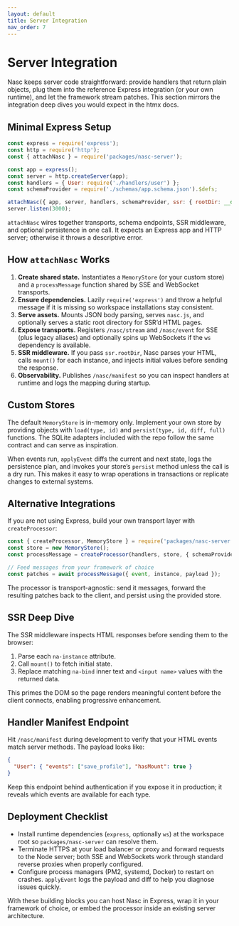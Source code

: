 ```yaml
---
layout: default
title: Server Integration
nav_order: 7
---
```


# Server Integration

Nasc keeps server code straightforward: provide handlers that return plain objects, plug them into the reference Express integration (or your own runtime), and let the framework stream patches. This section mirrors the integration deep dives you would expect in the htmx docs.

## Minimal Express Setup

```js
const express = require('express');
const http = require('http');
const { attachNasc } = require('packages/nasc-server');

const app = express();
const server = http.createServer(app);
const handlers = { User: require('./handlers/user') };
const schemaProvider = require('./schemas/app.schema.json').$defs;

attachNasc({ app, server, handlers, schemaProvider, ssr: { rootDir: __dirname } });
server.listen(3000);
```

`attachNasc` wires together transports, schema endpoints, SSR middleware, and optional persistence in one call. It expects an Express app and HTTP server; otherwise it throws a descriptive error.

## How `attachNasc` Works

1. **Create shared state.** Instantiates a `MemoryStore` (or your custom store) and a `processMessage` function shared by SSE and WebSocket transports.
2. **Ensure dependencies.** Lazily `require('express')` and throw a helpful message if it is missing so workspace installations stay consistent.
3. **Serve assets.** Mounts JSON body parsing, serves `nasc.js`, and optionally serves a static root directory for SSR’d HTML pages.
4. **Expose transports.** Registers `/nasc/stream` and `/nasc/event` for SSE (plus legacy aliases) and optionally spins up WebSockets if the `ws` dependency is available.
5. **SSR middleware.** If you pass `ssr.rootDir`, Nasc parses your HTML, calls `mount()` for each instance, and injects initial values before sending the response.
6. **Observability.** Publishes `/nasc/manifest` so you can inspect handlers at runtime and logs the mapping during startup.

## Custom Stores

The default `MemoryStore` is in-memory only. Implement your own store by providing objects with `load(type, id)` and `persist(type, id, diff, full)` functions. The SQLite adapters included with the repo follow the same contract and can serve as inspiration.

When events run, `applyEvent` diffs the current and next state, logs the persistence plan, and invokes your store’s `persist` method unless the call is a dry run. This makes it easy to wrap operations in transactions or replicate changes to external systems.

## Alternative Integrations

If you are not using Express, build your own transport layer with `createProcessor`:

```js
const { createProcessor, MemoryStore } = require('packages/nasc-server');
const store = new MemoryStore();
const processMessage = createProcessor(handlers, store, { schemaProvider });

// Feed messages from your framework of choice
const patches = await processMessage({ event, instance, payload });
```

The processor is transport-agnostic: send it messages, forward the resulting patches back to the client, and persist using the provided store.

## SSR Deep Dive

The SSR middleware inspects HTML responses before sending them to the browser:

1. Parse each `na-instance` attribute.
2. Call `mount()` to fetch initial state.
3. Replace matching `na-bind` inner text and `<input name>` values with the returned data.

This primes the DOM so the page renders meaningful content before the client connects, enabling progressive enhancement.

## Handler Manifest Endpoint

Hit `/nasc/manifest` during development to verify that your HTML events match server methods. The payload looks like:

```json
{
  "User": { "events": ["save_profile"], "hasMount": true }
}
```

Keep this endpoint behind authentication if you expose it in production; it reveals which events are available for each type.

## Deployment Checklist

- Install runtime dependencies (`express`, optionally `ws`) at the workspace root so `packages/nasc-server` can resolve them.
- Terminate HTTPS at your load balancer or proxy and forward requests to the Node server; both SSE and WebSockets work through standard reverse proxies when properly configured.
- Configure process managers (PM2, systemd, Docker) to restart on crashes. `applyEvent` logs the payload and diff to help you diagnose issues quickly.

With these building blocks you can host Nasc in Express, wrap it in your framework of choice, or embed the processor inside an existing server architecture.
